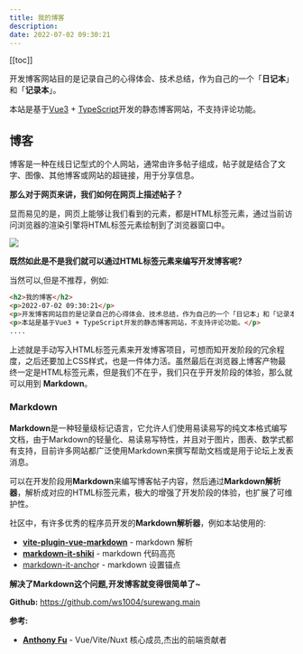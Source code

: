 ```yaml
---
title: 我的博客
description:
date: 2022-07-02 09:30:21
---
```


[[toc]]

开发博客网站目的是记录自己的心得体会、技术总结，作为自己的一个「**日记本**」和「**记录本**」。

本站是基于[Vue3](https://cn.vuejs.org/) + [TypeScript](https://www.typescriptlang.org/zh/)开发的静态博客网站，不支持评论功能。



## 博客

博客是一种在线日记型式的个人网站，通常由许多帖子组成，帖子就是结合了文字、图像、其他博客或网站的超链接，用于分享信息。

**那么对于网页来讲，我们如何在网页上描述帖子？**

显而易见的是，网页上能够让我们看到的元素，都是HTML标签元素，通过当前访问浏览器的渲染引擎将HTML标签元素绘制到了浏览器窗口中。

<img src="@/assets/blogs/博客的HTML结构.png" />

**既然如此是不是我们就可以通过HTML标签元素来编写开发博客呢?**

当然可以,但是不推荐，例如:

```html
<h2>我的博客</h2>
<p>2022-07-02 09:30:21</p>
<p>开发博客网站目的是记录自己的心得体会、技术总结，作为自己的一个「日记本」和「记录本」。</p>
<p>本站是基于Vue3 + TypeScript开发的静态博客网站，不支持评论功能。</p>
....
```

上述就是手动写入HTML标签元素来开发博客项目，可想而知开发阶段的冗余程度，之后还要加上CSS样式，也是一件体力活。虽然最后在浏览器上博客产物最终一定是HTML标签元素，但是我们不在乎，我们只在乎开发阶段的体验，那么就可以用到 **Markdown**。

### Markdown

 **Markdown**是一种轻量级标记语言，它允许人们使用易读易写的纯文本格式编写文档，由于Markdown的轻量化、易读易写特性，并且对于图片，图表、数学式都有支持，目前许多网站都广泛使用Markdown来撰写帮助文档或是用于论坛上发表消息。

可以在开发阶段用**Markdown**来编写博客帖子内容，然后通过**Markdown解析器**，解析成对应的HTML标签元素，极大的增强了开发阶段的体验，也扩展了可维护性。

社区中，有许多优秀的程序员开发的**Markdown解析器**，例如本站使用的:

- [**vite-plugin-vue-markdown**](https://github.com/mdit-vue/vite-plugin-vue-markdown) - markdown 解析 
- [**markdown-it-shiki**](https://github.com/antfu/markdown-it-shiki) -  markdown 代码高亮 
- [markdown-it-ancho](https://github.com/valeriangalliat/markdown-it-anchor)r - markdown 设置锚点 

**解决了Markdown这个问题,开发博客就变得很简单了~**

**Github:** https://github.com/ws1004/surewang.main

**参考:**

- [**Anthony Fu**](https://antfu.me) - Vue/Vite/Nuxt 核心成员,杰出的前端贡献者
